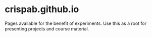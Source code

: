# crispab.github.io
Pages available for the benefit of experiments. Use this as a root for presenting projects and course material.
